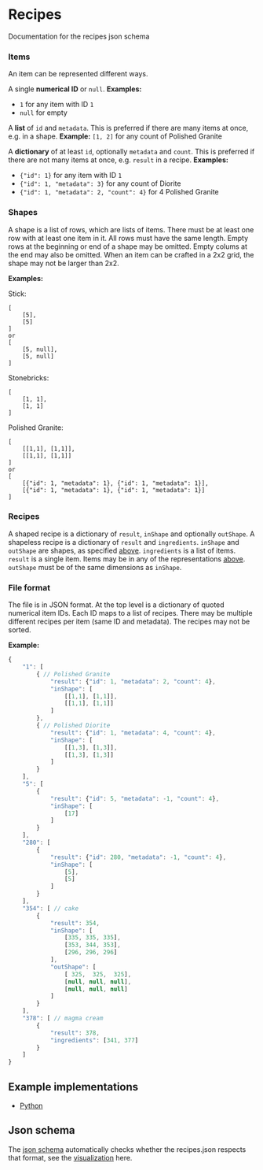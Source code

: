 # Recipes
Documentation for the recipes json schema

### Items

An item can be represented different ways.

A single **numerical ID** or `null`.
**Examples:**
- `1` for any item with ID `1`
- `null` for empty

A **list** of `id` and `metadata`.
This is preferred if there are many items at once, e.g. in a shape.
**Example:** `[1, 2]` for any count of Polished Granite

A **dictionary** of at least `id`, optionally `metadata` and `count`.
This is preferred if there are not many items at once, e.g. `result` in a recipe.
**Examples:**
- `{"id": 1}` for any item with ID `1`
- `{"id": 1, "metadata": 3}` for any count of Diorite
- `{"id": 1, "metadata": 2, "count": 4}` for 4 Polished Granite

### Shapes

A shape is a list of rows, which are lists of items.
There must be at least one row with at least one item in it.
All rows must have the same length.
Empty rows at the beginning or end of a shape may be omitted.
Empty colums at the end may also be omitted.
When an item can be crafted in a 2x2 grid, the shape may not be larger than 2x2.

**Examples:**

Stick:

	[
		[5],
		[5]
	]
	or
	[
		[5, null],
		[5, null]
	]

Stonebricks:

	[
		[1, 1],
		[1, 1]
	]

Polished Granite:

	[
		[[1,1], [1,1]],
		[[1,1], [1,1]]
	]
	or
	[
		[{"id": 1, "metadata": 1}, {"id": 1, "metadata": 1}],
		[{"id": 1, "metadata": 1}, {"id": 1, "metadata": 1}]
	]

### Recipes

A shaped recipe is a dictionary of `result`, `inShape` and optionally `outShape`.
A shapeless recipe is a dictionary of `result` and `ingredients`.
`inShape` and `outShape` are shapes, as specified [above](#Shapes).
`ingredients` is a list of items.
`result` is a single item.
Items may be in any of the representations [above](#Items).
`outShape` must be of the same dimensions as `inShape`.

### File format

The file is in JSON format.
At the top level is a dictionary of quoted numerical item IDs.
Each ID maps to a list of recipes.
There may be multiple different recipes per item (same ID and metadata).
The recipes may not be sorted.

**Example:**

```js
{
	"1": [
		{ // Polished Granite
			"result": {"id": 1, "metadata": 2, "count": 4},
			"inShape": [
				[[1,1], [1,1]],
				[[1,1], [1,1]]
			]
		},
		{ // Polished Diorite
			"result": {"id": 1, "metadata": 4, "count": 4},
			"inShape": [
				[[1,3], [1,3]],
				[[1,3], [1,3]]
			]
		}
	],
	"5": [
		{
			"result": {"id": 5, "metadata": -1, "count": 4},
			"inShape": [
				[17]
			]
		}
	],
	"280": [
		{
			"result": {"id": 280, "metadata": -1, "count": 4},
			"inShape": [
				[5],
				[5]
			]
		}
	],
	"354": [ // cake
		{
			"result": 354,
			"inShape": [
				[335, 335, 335],
				[353, 344, 353],
				[296, 296, 296]
			],
			"outShape": [
				[ 325,  325,  325],
				[null, null, null],
				[null, null, null]
			]
		}
	],
	"378": [ // magma cream
		{
			"result": 378,
			"ingredients": [341, 377]
		}
	]
}
```

## Example implementations

- [Python](https://gist.github.com/Gjum/9c0491aad1c8ec8d6f38#file-recipe-py)

## Json schema
The [json schema](https://github.com/PrismarineJS/minecraft-data/blob/master/enums_schemas/recipes_schema.json) automatically
checks whether the recipes.json respects that format, see the [visualization](http://prismarinejs.github.io/minecraft-data/) here.